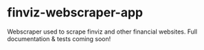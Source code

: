 # finviz-webscraper-app
Webscraper used to scrape finviz and other financial websites.
Full documentation & tests coming soon!

